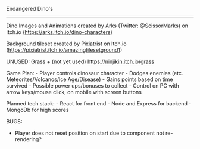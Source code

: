 Endangered Dino's

-------------------------------------------------------------------------------------

Dino Images and Animations created by Arks (Twitter: @ScissorMarks) on Itch.io
(https://arks.itch.io/dino-characters)

Background tileset created by Pixiatrist on Itch.io
(https://pixiatrist.itch.io/amazingtilesetground1)


UNUSED:
Grass + (not yet used)
https://ninjikin.itch.io/grass

Game Plan:
    - Player controls dinosaur character
    - Dodges enemies (etc. Meteorites/Volcanos/Ice Age/Disease)
    - Gains points based on time survived
    - Possible power ups/bonuses to collect
    - Control on PC with arrow keys/mouse click, on mobile with screen buttons

Planned tech stack:
    - React for front end
    - Node and Express for backend
    - MongoDb for high scores


BUGS: 
- Player does not reset position on start due to component not re-rendering?